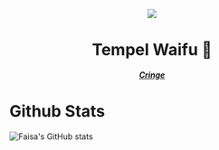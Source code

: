<p align="center"><img src="https://media.discordapp.net/attachments/866908702052057109/874261728555323402/bcb0ae4d26a2506d0941b4d6c5edcef9.jpg"/></p>
<h1 align="center">Tempel Waifu 🤡</h1>
<p align="center"><b><u><i>Cringe</i></u></b></p>

# Github Stats
![Faisa's GitHub stats](https://github-readme-stats.vercel.app/api?username=justfaisa&include_all_commits=true&theme=dark&show_icons=true)
